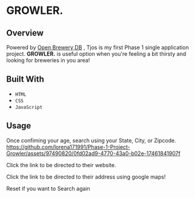# GROWLER.

## Overview
Powered by [Open Brewery DB](https://www.openbrewerydb.org/) , Tjos is my first Phase 1 single application project. **GROWLER.** is useful option when you're feeling a bit thirsty and looking for breweries in you area!

## Built With
- `HTML`
- `CSS`
- `JavaScript`

## Usage
Once confiming your age, search using your State, City, or Zipcode.
https://github.com/lorena171991/Phase-1-Project-Growler/assets/97490820/0fd02ad9-4770-43a0-b02e-17461841907f

Click the link to be directed to their website.

Click the link to be directed to their address using google maps!

Reset if you want to Search again